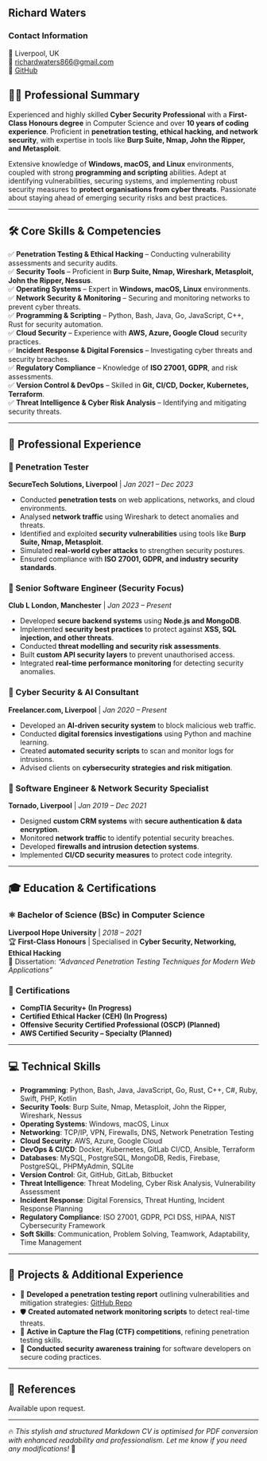 ## **Richard Waters**

### **Contact Information**

📍 Liverpool, UK  
📧 [richardwaters866@gmail.com](mailto:richardwaters866@gmail.com)  
🐙 [GitHub](https://github.com/richardwaters9049)

## **👨‍💻 Professional Summary**

Experienced and highly skilled **Cyber Security Professional** with a **First-Class Honours degree** in Computer Science and over **10 years of coding experience**. Proficient in **penetration testing, ethical hacking, and network security**, with expertise in tools like **Burp Suite, Nmap, John the Ripper, and Metasploit**.

Extensive knowledge of **Windows, macOS, and Linux** environments, coupled with strong **programming and scripting** abilities. Adept at identifying vulnerabilities, securing systems, and implementing robust security measures to **protect organisations from cyber threats**. Passionate about staying ahead of emerging security risks and best practices.

---

## **🛠 Core Skills & Competencies**

✅ **Penetration Testing & Ethical Hacking** – Conducting vulnerability assessments and security audits.  
✅ **Security Tools** – Proficient in **Burp Suite, Nmap, Wireshark, Metasploit, John the Ripper, Nessus**.  
✅ **Operating Systems** – Expert in **Windows, macOS, Linux** environments.  
✅ **Network Security & Monitoring** – Securing and monitoring networks to prevent cyber threats.  
✅ **Programming & Scripting** – Python, Bash, Java, Go, JavaScript, C++, Rust for security automation.  
✅ **Cloud Security** – Experience with **AWS, Azure, Google Cloud** security practices.  
✅ **Incident Response & Digital Forensics** – Investigating cyber threats and security breaches.  
✅ **Regulatory Compliance** – Knowledge of **ISO 27001, GDPR**, and risk assessments.  
✅ **Version Control & DevOps** – Skilled in **Git, CI/CD, Docker, Kubernetes, Terraform**.  
✅ **Threat Intelligence & Cyber Risk Analysis** – Identifying and mitigating security threats.

---

## **💼 Professional Experience**

### **🔹 Penetration Tester**

**SecureTech Solutions, Liverpool** | _Jan 2021 – Dec 2023_

- Conducted **penetration tests** on web applications, networks, and cloud environments.
- Analysed **network traffic** using Wireshark to detect anomalies and threats.
- Identified and exploited **security vulnerabilities** using tools like **Burp Suite, Nmap, Metasploit**.
- Simulated **real-world cyber attacks** to strengthen security postures.
- Ensured compliance with **ISO 27001, GDPR, and industry security standards**.

### **🔹 Senior Software Engineer (Security Focus)**

**Club L London, Manchester** | _Jan 2023 – Present_

- Developed **secure backend systems** using **Node.js and MongoDB**.
- Implemented **security best practices** to protect against **XSS, SQL injection, and other threats**.
- Conducted **threat modelling and security risk assessments**.
- Built **custom API security layers** to prevent unauthorised access.
- Integrated **real-time performance monitoring** for detecting security anomalies.

### **🔹 Cyber Security & AI Consultant**

**Freelancer.com, Liverpool** | _Jan 2020 – Present_

- Developed an **AI-driven security system** to block malicious web traffic.
- Conducted **digital forensics investigations** using Python and machine learning.
- Created **automated security scripts** to scan and monitor logs for intrusions.
- Advised clients on **cybersecurity strategies and risk mitigation**.

### **🔹 Software Engineer & Network Security Specialist**

**Tornado, Liverpool** | _Jan 2019 – Dec 2021_

- Designed **custom CRM systems** with **secure authentication & data encryption**.
- Monitored **network traffic** to identify potential security breaches.
- Developed **firewalls and intrusion detection systems**.
- Implemented **CI/CD security measures** to protect code integrity.

---

## **🎓 Education & Certifications**

### **⚛️ Bachelor of Science (BSc) in Computer Science**

**Liverpool Hope University** | _2018 – 2021_  
🏆 **First-Class Honours** | Specialised in **Cyber Security, Networking, Ethical Hacking**  
📝 Dissertation: _“Advanced Penetration Testing Techniques for Modern Web Applications”_

### **📜 Certifications**

- **CompTIA Security+ (In Progress)**
- **Certified Ethical Hacker (CEH) (In Progress)**
- **Offensive Security Certified Professional (OSCP) (Planned)**
- **AWS Certified Security – Specialty (Planned)**

---

## **💻 Technical Skills**

- **Programming**: Python, Bash, Java, JavaScript, Go, Rust, C++, C#, Ruby, Swift, PHP, Kotlin
- **Security Tools**: Burp Suite, Nmap, Metasploit, John the Ripper, Wireshark, Nessus
- **Operating Systems**: Windows, macOS, Linux
- **Networking**: TCP/IP, VPN, Firewalls, DNS, Network Penetration Testing
- **Cloud Security**: AWS, Azure, Google Cloud
- **DevOps & CI/CD**: Docker, Kubernetes, GitLab CI/CD, Ansible, Terraform
- **Databases**: MySQL, PostgreSQL, MongoDB, Redis, Firebase, PostgreSQL, PHPMyAdmin, SQLite
- **Version Control**: Git, GitHub, GitLab, Bitbucket
- **Threat Intelligence**: Threat Modeling, Cyber Risk Analysis, Vulnerability Assessment
- **Incident Response**: Digital Forensics, Threat Hunting, Incident Response Planning
- **Regulatory Compliance**: ISO 27001, GDPR, PCI DSS, HIPAA, NIST Cybersecurity Framework
- **Soft Skills**: Communication, Problem Solving, Teamwork, Adaptability, Time Management

---

## **🚀 Projects & Additional Experience**

- 📌 **Developed a penetration testing report** outlining vulnerabilities and mitigation strategies: [GitHub Repo](https://github.com/richardwaters9049/pen-report)
- 🛡 **Created automated network monitoring scripts** to detect real-time threats.
- 🎯 **Active in Capture the Flag (CTF) competitions**, refining penetration testing skills.
- 📢 **Conducted security awareness training** for software developers on secure coding practices.

---

## **📌 References**

Available upon request.

---

🔥 _This stylish and structured Markdown CV is optimised for PDF conversion with enhanced readability and professionalism. Let me know if you need any modifications!_ 🚀

